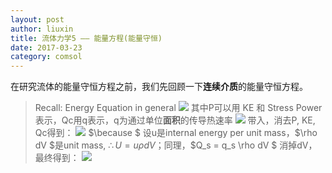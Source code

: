 ```yaml
---
layout: post
author: liuxin
title: 流体力学5 —— 能量方程(能量守恒)
date: 2017-03-23
category: comsol
---
```


<script type="text/x-mathjax-config">MathJax.Hub.Config({tex2jax: {inlineMath:[['$','$']]}});</script>
<script type="text/javascript" src="http://cdn.mathjax.org/mathjax/latest/MathJax.js?config=TeX-AMS-MML_HTMLorMML"></script>

在研究流体的能量守恒方程之前，我们先回顾一下**连续介质**的能量守恒方程。
> Recall: Energy Equation in general
> ![][image-1]
> 其中P可以用 KE 和 Stress Power表示，Qc用q表示，q为通过单位**面积**的传导热速率
> ![][image-2]
> 带入，消去P, KE, Qc得到：
> ![][image-3]
> $\because $ 设u是internal energy per unit mass，$\rho dV $是unit mass, $\therefore U = u \rho dV$；同理，$Q\_s = q\_s \rho dV $ 消掉dV，最终得到：
> ![][image-4]










[image-1]:	https://cdn-images-1.medium.com/max/800/1*x-9wvMOxEoxsWg3KrAUTSg.jpeg
[image-2]:	https://cdn-images-1.medium.com/max/800/1*Qlf55YBu236HNUOzKtiK7g.jpeg
[image-3]:	https://cdn-images-1.medium.com/max/800/1*2w9Sq6qjoiMMqYRXxSToEQ.jpeg
[image-4]:	https://cdn-images-1.medium.com/max/800/1*e26-GQqZCx60GcMdADQxFg.jpeg